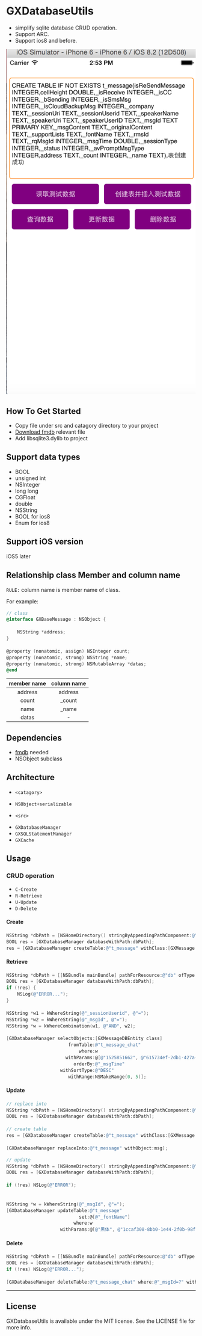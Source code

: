 GXDatabaseUtils
===============

- simplify sqlite database CRUD operation. 
- Support ARC.
- Support ios8 and before.

![Screen shot](docs/screen_shot.png)


## How To Get Started
 - Copy file under src and catagory directory to your project
 - [Download fmdb](https://github.com/ccgus/fmdb) relevant file
 - Add libsqlite3.dylib to project
 
## Support data types
 - BOOL
 - unsigned int
 - NSInteger
 - long long
 - CGFloat
 - double
 - NSString
 - BOOL for ios8
 - Enum for ios8
 
## Support iOS version
 iOS5 later

## Relationship class Member and column name
`RULE:` column name is member name of class.

For example:
```objective-c
// class
@interface GXBaseMessage : NSObject {
    
    NSString *address;
}

@property (nonatomic, assign) NSInteger count;
@property (nonatomic, strong) NSString *name;
@property (nonatomic, strong) NSMutableArray *datas;
@end
```

| member name  | column name |
|:-------------:|:-----------:|
| address | address |
| count | _count|
| name | _name|
| datas | - |


## Dependencies
  - [fmdb](https://github.com/ccgus/fmdb) needed
  - NSObject subclass
  
## Architecture
* `<catagory>`
 - `NSObject+serializable` 

* `<src>`
 - `GXDatabaseManager`
 - `GXSQLStatementManager`
 - `GXCache`

## Usage

### CRUD operation
 - `C-Create`  
 - `R-Retrieve` 
 - `U-Update` 
 - `D-Delete`

#### Create
```objective-c
NSString *dbPath = [NSHomeDirectory() stringByAppendingPathComponent:@"testDB.sqlite"];
BOOL res = [GXDatabaseManager databaseWithPath:dbPath];
res = [GXDatabaseManager createTable:@"t_message" withClass:[GXMessage class] withPrimaryKey:@"_msgId"];
```

#### Retrieve
```objective-c
NSString *dbPath = [[NSBundle mainBundle] pathForResource:@"db" ofType:@"sqlite"];
BOOL res = [GXDatabaseManager databaseWithPath:dbPath];
if (!res) {
    NSLog(@"ERROR...");
}
    
NSString *w1 = kWhereString(@"_sessionUserid", @"=");
NSString *w2 = kWhereString(@"_msgId", @"=");
NSString *w = kWhereCombination(w1, @"AND", w2);
    
[GXDatabaseManager selectObjects:[GXMessageDBEntity class]
                       fromTable:@"t_message_chat"
                           where:w
                      withParams:@[@"1525851662", @"615734ef-2db1-427a-9505-b49ec6a8628c"]
                         orderBy:@"_msgTime"
                    withSortType:@"DESC"
                       withRange:NSMakeRange(0, 5)];
```

#### Update
```objective-c
// replace into
NSString *dbPath = [NSHomeDirectory() stringByAppendingPathComponent:@"testDB.sqlite"];
BOOL res = [GXDatabaseManager databaseWithPath:dbPath];

// create table
res = [GXDatabaseManager createTable:@"t_message" withClass:[GXMessage class] withPrimaryKey:@"_msgId"];
    
[GXDatabaseManager replaceInto:@"t_message" withObject:msg];
```
```objective-c
// update
NSString *dbPath = [NSHomeDirectory() stringByAppendingPathComponent:@"testDB.sqlite"];
BOOL res = [GXDatabaseManager databaseWithPath:dbPath];
    
if (!res) NSLog(@"ERROR");
    
    
NSString *w = kWhereString(@"_msgId", @"=");
[GXDatabaseManager updateTable:@"t_message"
                           set:@[@"_fontName"]
                         where:w
                    withParams:@[@"黑体", @"1ccaf308-8bb0-1e44-2f0b-98f308d03d57"]];
```

#### Delete
```objective-c
NSString *dbPath = [[NSBundle mainBundle] pathForResource:@"db" ofType:@"sqlite"];
BOOL res = [GXDatabaseManager databaseWithPath:dbPath];
if (!res) NSLog(@"ERROR...");
    
[GXDatabaseManager deleteTable:@"t_message_chat" where:@"_msgId=?" withParams:@[@"1ccaf308-8bb0-1e44-2f0b-98f308d03d57"]];
```

---

## License

GXDatabaseUtils is available under the MIT license. See the LICENSE file for more info.

